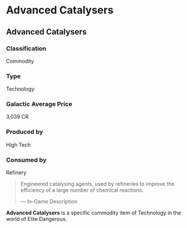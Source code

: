 # Advanced Catalysers
## Advanced Catalysers

### Classification

Commodity

### Type

Technology

### Galactic Average Price

3,039 CR

### Produced by

High Tech

### Consumed by

Refinery

> 
> 
> Engineered catalysing agents, used by refineries to improve the efficiency of a large number of chemical reactions.
> 
> 
> — In-Game Description
> 

**Advanced Catalysers** is a specific commodity item of Technology in the world of Elite Dangerous.